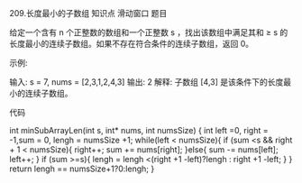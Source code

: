 209.长度最小的子数组
知识点
滑动窗口
题目

给定一个含有 n 个正整数的数组和一个正整数 s ，找出该数组中满足其和 ≥ s 的长度最小的连续子数组。如果不存在符合条件的连续子数组，返回 0。

示例: 

输入: s = 7, nums = [2,3,1,2,4,3]
输出: 2
解释: 子数组 [4,3] 是该条件下的长度最小的连续子数组。

代码

int minSubArrayLen(int s, int* nums, int numsSize) {
int left =0, right = -1,sum = 0, lengh = numsSize +1;
    while(left < numsSize){
        if (sum <s && right + 1 < numsSize){
            right++;
            sum += nums[right];
        }else{
            sum -= nums[left];
            left++;
        }
        if (sum >=s){
            lengh = lengh <(right +1 -left)?lengh : right +1 -left;
        }
    }
    return lengh == numsSize+1?0:lengh;
}